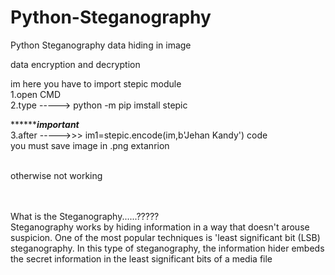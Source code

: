 # Python-Steganography
Python Steganography data hiding in image

data encryption and decryption
<br>

im here you have to import stepic module
<br>
1.open CMD
<br>
2.type -----> python -m pip imstall stepic
<br>

*************important*******<br>
3.after
----->>> im1=stepic.encode(im,b'Jehan Kandy') code
<br>
you must save image in .png extanrion

<br>
otherwise not working


<br><br>
What is the Steganography......?????
<br>
Steganography works by hiding information in a way that doesn't arouse suspicion. One of the most popular techniques is 'least significant bit (LSB) steganography. In this type of steganography, the information hider embeds the secret information in the least significant bits of a media file
